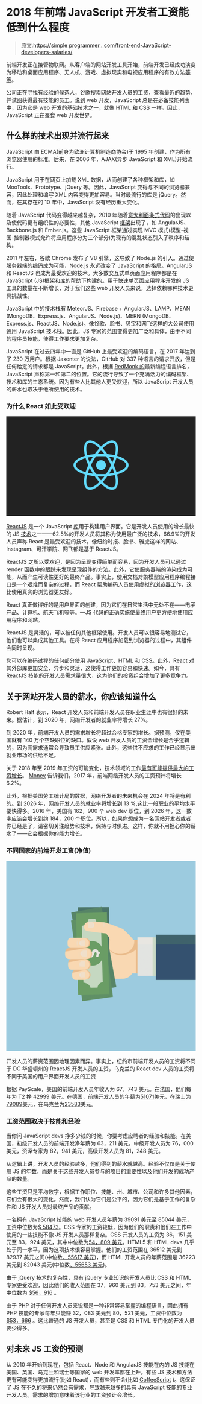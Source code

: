 # 2018 年前端 JavaScript 开发者工资能低到什么程度

> 原文:[https://simple programmer . com/front-end-JavaScript-developers-salaries/](https://simpleprogrammer.com/front-end-javascript-developers-salaries/)

前端开发正在接管物联网。从客户端的网站开发工具开始，前端开发已经成功演变为移动和桌面应用程序、无人机、游戏、虚拟现实和电视应用程序的有效方法[等等](https://simpleprogrammer.com/2016/09/22/front-end-vs-back-end/)。

公司正在寻找有经验的候选人，谷歌搜索网站开发人员的工资，查看最近的趋势，并试图获得最有技能的员工。说到 web 开发，JavaScript 总是在必备技能列表中，因为它是 web 开发的基础技术之一，就像 HTML 和 CSS 一样。因此，JavaScript 正在蚕食 web 开发世界。

## 什么样的技术出现并流行起来

JavaScript 由 ECMA(前身为欧洲计算机制造商协会)于 1995 年创建，作为所有浏览器使用的标准。后来，在 2006 年，AJAX(异步 JavaScript 和 XML)开始流行。

JavaScript 用于在网页上加载 XML 数据，从而创建了各种框架和库，如 MooTools、Prototype、jQuery 等。因此，JavaScript 变得与不同的浏览器兼容，因此处理和编写 XML 内容变得更加容易。当时最流行的库是 jQuery。然而，在其存在的 10 年中，JavaScript 没有经历重大变化。

随着 JavaScript 代码变得越来越复杂，2010 年随着[意大利面条式代码](https://en.wikipedia.org/wiki/Spaghetti_code)的出现以及使代码更有组织性的必要性，其他 JavaScript [框架](https://medium.com/fifth-tribe-stories/javascript-past-present-and-future-a8fbe2aaf839)出现了，如 AngularJS、Backbone.js 和 Ember.js。这些 JavaScript 框架通过实现 MVC 模式(模型-视图-控制器模式允许将应用程序分为三个部分)为现有的混乱状态引入了秩序和结构。

2011 年左右，谷歌 Chrome 发布了 V8 引擎，这导致了 Node.js 的引入。通过使服务器端的编码成为可能，Node.js 永远改变了 JavaScript 的格局。AngularJS 和 ReactJS 也成为最受欢迎的技术。大多数交互式单页面应用程序都是在 JavaScript (JS)框架和库的帮助下构建的。用于快速单页面应用程序开发的 JS 工具的数量在不断增长，对于我们这些 web 开发人员来说，选择依赖哪种技术更具挑战性。

JavaScript 中的技术栈有 MeteorJS、Firebase + AngularJS、LAMP、MEAN (MongoDB、Express.js、AngularJS、Node.js)、MERN (MongoDB、Express.js、ReactJS、Node.js)。像谷歌、脸书、贝宝和网飞这样的大公司使用通用 JavaScript 技术栈。因此，JS 专家的范围变得更加广泛和具体，由于不同的程序员技能，使得工作要求更加复杂。

JavaScript 在过去四年中一直是 GitHub 上最受欢迎的编码语言，在 2017 年达到了 230 万用户。根据 Jaxenter 的说法，GitHub 对 337 种语言的请求开放，但是任何给定的请求都是 JavaScript。此外，根据 [RedMonk 的](http://redmonk.com/sogrady/2017/06/08/language-rankings-6-17/)最新编程语言排名，JavaScript 声称第一和第二的位置。它的流行导致了一个充满活力的编码框架、技术和库的生态系统。因为有些人比其他人更受欢迎，所以 JavaScript 开发人员的薪水也取决于他所使用的技术。

### 为什么 React 如此受欢迎

![](img/f6bc79aec6497af804145b545efdae0a.png)

[ReactJS](http://www.amazon.com/exec/obidos/ASIN/1786464535/makithecompsi-20) 是一个 JavaScript [库](https://medium.com/@alexmngn/from-reactjs-to-react-native-what-are-the-main-differences-between-both-d6e8e88ebf24)用于构建用户界面。它是开发人员使用的增长最快的 JS [技术](https://medium.com/@alexmngn/from-reactjs-to-react-native-what-are-the-main-differences-between-both-d6e8e88ebf24)之一——62.5%的开发人员将其称为使用最广泛的技术，66.9%的开发人员声称 React 是最受欢迎的技术。像纽约时报、脸书、雅虎这样的网站、Instagram、可汗学院、网飞都是基于 ReactJS。

ReactJS 之所以受欢迎，是因为呈现变得简单而容易，因为开发人员可以通过 render 函数中的跟踪来发现呈现组件的方法。此外，它使服务器端的渲染成为可能，从而产生可读性更好的最终产品。事实上，使用文档对象模型应用程序编程接口是一个艰难而复杂的过程，而 React 帮助编码人员使用虚拟的[浏览器](https://medium.freecodecamp.org/yes-react-is-taking-over-front-end-development-the-question-is-why-40837af8ab76)工作，这比使用真实的浏览器更友好。

React 真正做得好的是用户界面的创建。因为它们在日常生活中无处不在——电子产品、计算机、航天飞机等等。—JS 代码的正确实施使最终用户更方便地使用应用程序和网站。

ReactJS 是灵活的，可以被任何其他框架使用。开发人员可以很容易地测试它，他们也可以集成其他工具。在将 React 应用程序加载到浏览器的过程中，其组件会同时呈现。

您可以在编码过程的任何部分使用 JavaScript、HTML 和 CSS。此外，React 对其外部库更加安全、异步和灵活，这使得工作更加容易和快速。如今，具有 ReactJS 技能的开发人员需求量很大，这为他们的投资组合增加了更多竞争力。

## 关于网站开发人员的薪水，你应该知道什么

Robert Half 表示，React 开发人员和前端开发人员在职业生涯中也有很好的未来。据估计，到 2020 年，网络开发者的就业率将增长 27%。

到 2020 年，前端开发人员的需求增长将超过合格专家的增长。据预测，仅在美国就有 140 万个空缺职位的缺口。假设 web 开发人员的工资会增长是合乎逻辑的，因为高需求通常会导致员工供应紧张。此外，这些供不应求的工作已经显示出就业市场的供给不足。

关于 2018 年至 2019 年工资的可能变化，技术领域的工作[最有可能提供最大的工资增长](http://www.careercast.com/jobs-rated/2017-salary-growth)。 [Money](http://time.com/money/4470679/best-jobs-salary-increases-2017/) 告诉我们，2017 年，前端网络开发人员的工资预计将增长 6.2%。

此外，根据美国劳工统计局的数据，网络开发者的未来机会在 2024 年将是有利的。到 2026 年，网络开发人员的就业率将增长到 13 %,这比一般职业的平均水平要快得多。2016 年，美国有 162，900 个 web dev 职位，到 2026 年，这一数字应该会增长到约 184，200 个职位。所以，如果你想成为一名网站开发者或者你已经是了，请密切关注趋势和技术，保持与时俱进。这样，你就不用担心你的薪水了——它会根据你的能力增长。

### 不同国家的前端开发工资(净值)

![](img/188e2839dfa58e9b8cf7a4648b93d586.png)

开发人员的薪资范围因地理因素而异。事实上，纽约市前端开发人员的工资将不同于 DC 华盛顿州的 ReactJS 开发人员的工资，乌克兰的 React dev 人员的工资将不同于美国的用户界面开发人员的工资

根据 PayScale，美国的前端开发人员年收入为 67，743 美元。在法国，他们每年为 T2 挣 42999 美元。在德国，前端开发人员的年薪为[51071](https://www.payscale.com/research/DE/Job=Front_End_Developer_%2F_Engineer/Salary)美元，在瑞士为[79089](https://www.payscale.com/research/CH/Job=Front_End_Developer_%2F_Engineer/Salary)美元，在乌克兰为[23583](https://www.payscale.com/research/UA/Job=Front_End_Developer_%2F_Engineer/Salary)美元。

### 工资范围取决于技能和经验

当你问 JavaScript devs 挣多少钱的时候，你要考虑应聘者的经验和技能。在美国，初级开发人员的前端开发净年薪为 63，211 美元，中级开发人员为 76，000 美元，资深专家为 82，941 美元，高级开发人员为 81，248 美元。

从逻辑上讲，开发人员的经验越多，他们得到的薪水就越高。经验不仅仅是关于使用 JS 的年数，而是关于这些开发人员参与的项目的重要性以及他们开发的成功产品的数量。

这些工资只是平均数字，根据工作职位、技能、州、城市、公司和许多其他因素，它们会有很大的变化。然而，我们认为它们是公平的，因为它们是基于工作的复杂性和 JS 开发人员对最终产品的贡献。

一名拥有 JavaScript 技能的 web 开发人员年薪为 39091 美元至 85044 美元，工资中位数为[$ 58473](https://www.payscale.com/research/US/Job=Web_Developer/Salary/949ac48c/JavaScript)。CSS 专家的工资较低，因为他们的职责和他们在工作中使用的一些技能不像 JS 开发人员那样复杂。CSS 开发人员的工资为 36，151 美元至 83，924 美元，其中中位数为[54，809 美元](https://www.payscale.com/research/US/Job=Web_Developer/Salary/1c5425a6/Cascading-Style-Sheets-CSS)。HTML5 和 HTML devs 几乎处于同一水平，因为这项技术很容易掌握。他们的工资范围在 36512 美元到 82937 美元之间(中位数[、55617 美元](https://www.payscale.com/research/US/Job=Web_Developer/Salary/64c4de5e/HTML5))，而 HTML 开发人员的年薪范围是 36223 美元到 82043 美元(中位数[、55653 美元](https://www.payscale.com/research/US/Job=Web_Developer/Salary/0d3bc639/HTML))。

由于 jQuery 技术的复杂性，具有 jQuery 专业知识的开发人员比 CSS 和 HTML 专家更受欢迎，因此他们的收入范围在 37，960 美元到 83，753 美元之间，年中位数为 [$56，916](https://www.payscale.com/research/US/Job=Web_Developer/Salary/f29cb1d5/jQuery) 。

由于 PHP 对于任何开发人员来说都是一种非常容易掌握的编程语言，因此拥有 PHP 技能的专家每年只能赚 32，083 美元到 80，521 美元，工资中位数为 [$53，666](https://www.payscale.com/research/US/Job=Web_Developer/Salary/00f3ea44/PHP) 。这比普通的 JS 开发人员，甚至是 CSS 和 HTML 专门化的开发人员要少得多。

## 对未来 JS 工资的预测

从 2010 年开始到现在，包括 React、Node 和 AngularJS 技能在内的 JS 技能在美国、英国、乌克兰和瑞士等国家的 web 开发率都在上升。有些 JS 技术和方法更有可能变得更加流行(比如 React)，而有些则不会(比如 [CoffeeScript](https://trends.google.com/trends/explore?q=%2Fm%2F0hjc5m0,%2Fm%2F012l1vxv) )。这保证了 JS 在不久的将来仍然会有需求，导致越来越多的具有 JavaScript 技能的专业开发人员。需求的增加意味着该行业的工资预计会增长。